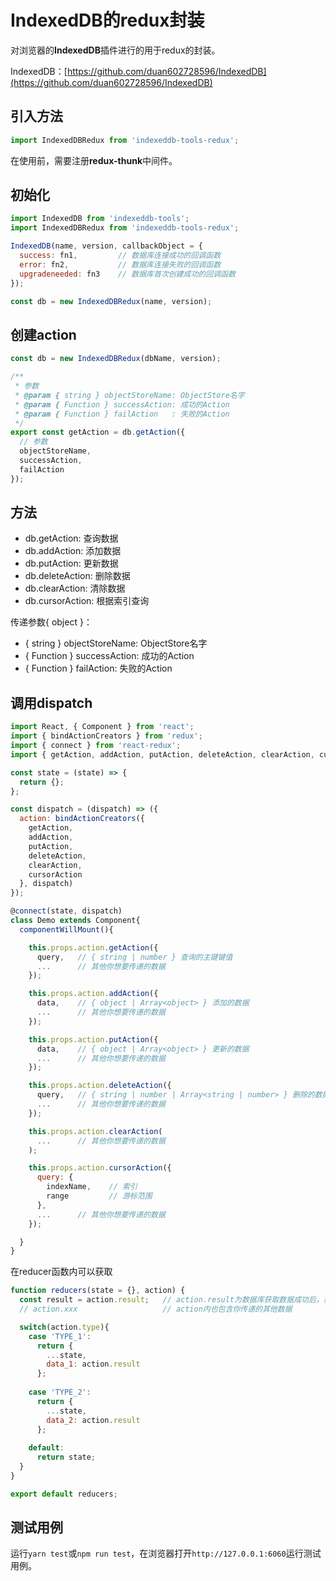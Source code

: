 # IndexedDB的redux封装

对浏览器的**IndexedDB**插件进行的用于redux的封装。   

IndexedDB：[https://github.com/duan602728596/IndexedDB](https://github.com/duan602728596/IndexedDB)

## 引入方法

```javascript
import IndexedDBRedux from 'indexeddb-tools-redux';
```

在使用前，需要注册**redux-thunk**中间件。

## 初始化

```javascript
import IndexedDB from 'indexeddb-tools';
import IndexedDBRedux from 'indexeddb-tools-redux';

IndexedDB(name, version, callbackObject = {
  success: fn1,         // 数据库连接成功的回调函数
  error: fn2,           // 数据库连接失败的回调函数
  upgradeneeded: fn3    // 数据库首次创建成功的回调函数
});

const db = new IndexedDBRedux(name, version);
```

## 创建action

```javascript
const db = new IndexedDBRedux(dbName, version);

/**
 * 参数
 * @param { string } objectStoreName: ObjectStore名字
 * @param { Function } successAction: 成功的Action
 * @param { Function } failAction   : 失败的Action
 */
export const getAction = db.getAction({
  // 参数
  objectStoreName,
  successAction,
  failAction
});
```

## 方法
* db.getAction: 查询数据
* db.addAction: 添加数据
* db.putAction: 更新数据
* db.deleteAction: 删除数据
* db.clearAction: 清除数据
* db.cursorAction: 根据索引查询

传递参数{ object }：

* { string } objectStoreName: ObjectStore名字
* { Function } successAction: 成功的Action
* { Function } failAction: 失败的Action

## 调用dispatch

```javascript
import React, { Component } from 'react';
import { bindActionCreators } from 'redux';
import { connect } from 'react-redux';
import { getAction, addAction, putAction, deleteAction, clearAction, cursorAction } from './render';

const state = (state) => {
  return {};
};

const dispatch = (dispatch) => ({
  action: bindActionCreators({
    getAction,
    addAction,
    putAction,
    deleteAction,
    clearAction,
    cursorAction
  }, dispatch)
});

@connect(state, dispatch)
class Demo extends Component{
  componentWillMount(){

    this.props.action.getAction({
      query,   // { string | number } 查询的主键键值
      ...      // 其他你想要传递的数据
    });

    this.props.action.addAction({
      data,    // { object | Array<object> } 添加的数据
      ...      // 其他你想要传递的数据
    });

    this.props.action.putAction({
      data,    // { object | Array<object> } 更新的数据
      ...      // 其他你想要传递的数据
    });

    this.props.action.deleteAction({
      query,   // { string | number | Array<string | number> } 删除的数据
      ...      // 其他你想要传递的数据
    });

    this.props.action.clearAction(
      ...      // 其他你想要传递的数据
    );

    this.props.action.cursorAction({
      query: {
        indexName,    // 索引
        range         // 游标范围
      },
      ...      // 其他你想要传递的数据
    });

  }
}
```

在reducer函数内可以获取

```javascript
function reducers(state = {}, action) {
  const result = action.result;   // action.result为数据库获取数据成功后，获得到的数据
  // action.xxx                   // action内也包含你传递的其他数据

  switch(action.type){
    case 'TYPE_1':
      return {
        ...state,
        data_1: action.result
      };
      
    case 'TYPE_2':
      return {
        ...state,
        data_2: action.result
      };
      
    default:
      return state;
  }
}

export default reducers;
```

## 测试用例

运行`yarn test`或`npm run test`，在浏览器打开`http://127.0.0.1:6060`运行测试用例。